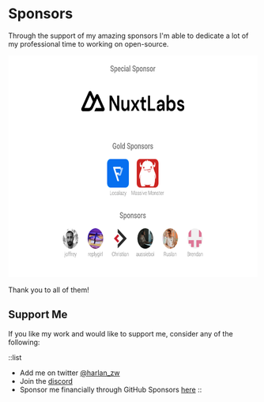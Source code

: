 # Sponsors

Through the support of my amazing sponsors I'm able to dedicate a lot of my professional time to working on open-source.

<p align="center">
  <img src='https://raw.githubusercontent.com/harlan-zw/static/main/sponsors.svg' alt="Harlan Wilton's Github Sponsors" height="450" />
</p>


Thank you to all of them!

## Support Me

If you like my work and would like to support me, consider any of the following:

::list
- Add me on twitter [@harlan_zw](https://twitter.com/harlan_zw)
- Join the [discord](https://discord.com/invite/5jDAMswWwX)
- Sponsor me financially through GitHub Sponsors [here](https://github.com/sponsors/harlan-zw)
::
